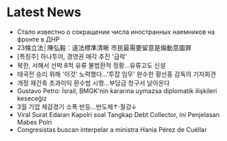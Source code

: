 # Latest News
-  Стало известно о сокращении числа иностранных наемников на фронте в ДНР
-  23條立法│陳弘毅︰違法標準清晰 市民最需要留意是煽動意圖罪
-  [특징주] 하나투어, 경영권 매각 추진 '급락'
-  북한, 서해서 선박 8척 유류 불법환적 정황…유류고도 신설
-  태국전 승리 위해 '이것' 노력했다…'투잡 임무' 완수한 황선홍 감독의 기자회견
-  개정 재건축 초과이익 환수법 시행…부담금 청구서 날아온다
-  Gustavo Petro: İsrail, BMGK'nin kararına uymazsa diplomatik ilişkileri keseceğiz
-  3월 기업 체감경기 소폭 반등…반도체↑·철강↓
-  Viral Surat Edaran Kapolri soal Tangkap Debt Collector, ini Penjelasan Mabes Polri
-  Congresistas buscan interpelar a ministra Hania Pérez de Cuéllar
